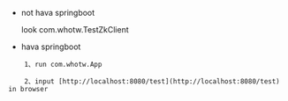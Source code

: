 * not hava springboot

    look com.whotw.TestZkClient

* hava springboot
````
    1、run com.whotw.App
    
    2、input [http://localhost:8080/test](http://localhost:8080/test) in browser
````
